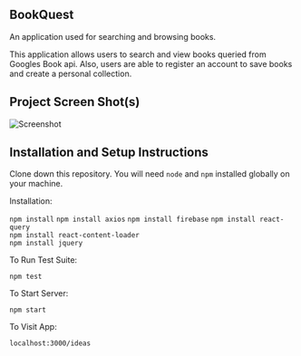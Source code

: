 ## BookQuest

An application used for searching and browsing books.

This application allows users to search and view books queried from Googles Book api. 
Also, users are able to register an account to save books and create a personal collection.

## Project Screen Shot(s)

![Screenshot](https://github.com/EliasTkla/bookquest/assets/60025074/18235e33-f47d-49e9-b10f-26b3351e73c3)



## Installation and Setup Instructions

Clone down this repository. You will need `node` and `npm` installed globally on your machine.  

Installation:

`npm install`
`npm install axios` 
`npm install firebase`
`npm install react-query`  
`npm install react-content-loader`  
`npm install jquery` 

To Run Test Suite:  

`npm test`  

To Start Server:

`npm start`  

To Visit App:

`localhost:3000/ideas`  

